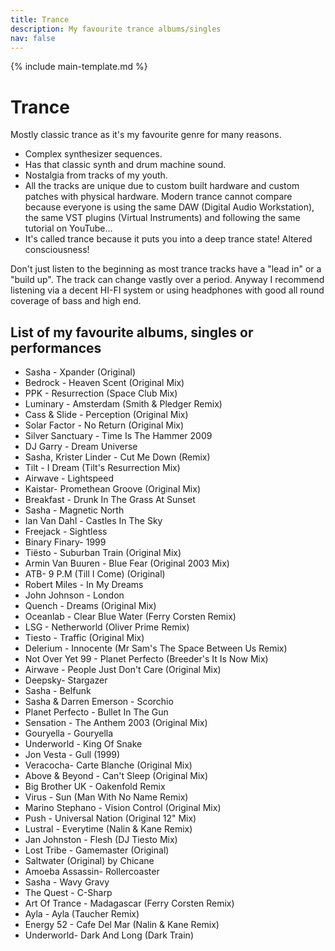 ```yaml
---
title: Trance
description: My favourite trance albums/singles
nav: false
---
```


{% include main-template.md %}

# Trance

Mostly classic trance as it's my favourite genre for many reasons.

* Complex synthesizer sequences.
* Has that classic synth and drum machine sound.
* Nostalgia from tracks of my youth.
* All the tracks are unique due to custom built hardware and custom patches with physical hardware. Modern trance cannot compare because everyone is using the same DAW (Digital Audio Workstation), the same VST plugins (Virtual Instruments) and following the same tutorial on YouTube...
* ​It's called trance because it puts you into a deep trance state! Altered consciousness!​

Don't just listen to the beginning as most trance tracks have a "lead in" or a "build up". The track can change vastly over a period.
Anyway I recommend listening via a decent HI-FI system or using headphones with good all round coverage of bass and high end.

## List of my favourite albums, singles or performances

* Sasha - Xpander (Original)
* Bedrock - Heaven Scent (Original Mix)
* PPK - Resurrection (Space Club Mix)
* ​Luminary - Amsterdam (Smith & Pledger Remix)
* Cass & Slide - Perception (Original Mix)
* Solar Factor - No Return (Original Mix)
* ​Silver Sanctuary - Time Is The Hammer 2009
* DJ Garry - Dream Universe
* Sasha, Krister Linder - Cut Me Down (Remix)
* Tilt - I Dream (Tilt's Resurrection Mix)
* Airwave - Lightspeed
* Kaistar- Promethean Groove (Original Mix)
* Breakfast - Drunk In The Grass At Sunset
* Sasha - Magnetic North
* Ian Van Dahl - Castles In The Sky
* Freejack - Sightless
* Binary Finary- 1999
* Tiësto - Suburban Train (Original Mix)
* ​Armin Van Buuren - Blue Fear (Original 2003 Mix)
* ATB- 9 P.M (Till I Come) (Original)
* Robert Miles - In My Dreams
* John Johnson - London
* Quench - Dreams (Original Mix)
* ​Oceanlab - Clear Blue Water (Ferry Corsten Remix)
* LSG - Netherworld (Oliver Prime Remix)
* Tiesto - Traffic (Original Mix)
* Delerium - Innocente (Mr Sam's The Space Between Us Remix)
* Not Over Yet 99 - Planet Perfecto (Breeder's It Is Now Mix)
* Airwave - People Just Don't Care (Original Mix)
* Deepsky- Stargazer
* Sasha - Belfunk
* Sasha & Darren Emerson - Scorchio
* ​Planet Perfecto - Bullet In The Gun
* ​Sensation - The Anthem 2003 (Original Mix)
* Gouryella - Gouryella
* Underworld - King Of Snake
* Jon Vesta - Gull (1999)
* Veracocha- Carte Blanche (Original Mix)
* Above & Beyond - Can't Sleep (Original Mix)
* Big Brother UK - Oakenfold Remix
* Virus - Sun (Man With No Name Remix)
* ​Marino Stephano - Vision Control (Original Mix)
* ​Push - Universal Nation (Original 12" Mix)
* ​Lustral - Everytime (Nalin & Kane Remix)
* Jan Johnston - Flesh (DJ Tiesto Mix)
* Lost Tribe - Gamemaster (Original)
* Saltwater (Original) by Chicane
* Amoeba Assassin- Rollercoaster
* Sasha - Wavy Gravy
* The Quest - C-Sharp
* ​Art Of Trance - Madagascar (Ferry Corsten Remix)
* Ayla - Ayla (Taucher Remix)
* ​Energy 52 - Cafe Del Mar (Nalin & Kane Remix)
* Underworld- Dark And Long (Dark Train)
